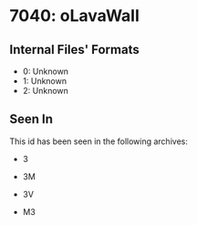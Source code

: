 # 7040: oLavaWall

## Internal Files' Formats
- 0: Unknown
- 1: Unknown
- 2: Unknown

## Seen In

This id has been seen in the following archives:  

- 3  

- 3M  

- 3V  

- M3  

